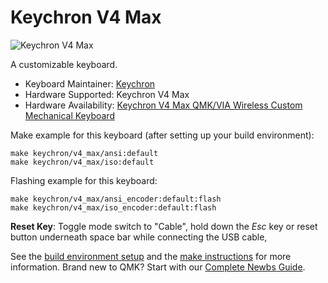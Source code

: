 # Keychron V4 Max

![Keychron V4 Max](https://cdn.shopify.com/s/files/1/0059/0630/1017/files/Keychron_V4_Max_wireless_QMK_mechanical_keyboard.jpg?v=1715227166)

A customizable keyboard.

* Keyboard Maintainer: [Keychron](https://github.com/keychron)
* Hardware Supported: Keychron V4 Max
* Hardware Availability: [Keychron V4 Max QMK/VIA Wireless Custom Mechanical Keyboard](https://www.keychron.com/products/keychron-v4-max-qmk-via-wireless-custom-mechanical-keyboard)

Make example for this keyboard (after setting up your build environment):

    make keychron/v4_max/ansi:default
    make keychron/v4_max/iso:default

Flashing example for this keyboard:

    make keychron/v4_max/ansi_encoder:default:flash
    make keychron/v4_max/iso_encoder:default:flash

**Reset Key**: Toggle mode switch to "Cable", hold down the *Esc* key or reset button underneath space bar while connecting the USB cable,

See the [build environment setup](https://docs.qmk.fm/#/getting_started_build_tools) and the [make instructions](https://docs.qmk.fm/#/getting_started_make_guide) for more information. Brand new to QMK? Start with our [Complete Newbs Guide](https://docs.qmk.fm/#/newbs).
